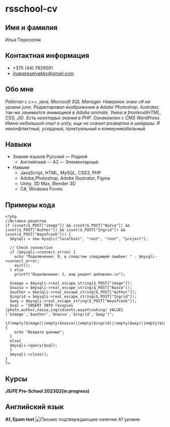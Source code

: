 # rsschool-cv

## Имя и фамилия
Илья Переселяк
## Контактная информация
* +375 (44) 7929591
* ilyapereselyakby@gmail.com 
## Обо мне
_Работал с с++, java, Microsoft SQL Manager. Наверное знаю c# на уровне june. Редактировал изображения в Adobe Photoshop, ilustrator, так-же занимался анимацией в Adobe animate. Умею в frontend(HTML, CSS, JS). Есть некоторые знания в  PHP. Ознакомлен с CMS WordPress Имею небольшой опыт в unity, еще не освоил развертки и шейдеры. Я неконфликтный, усердный, пунктуальный и коммуникабельный._
## Навыки
* Знание языков	Русский — Родной
    * Английский — A2 — Элементарный
* Навыки
    * JavaScript, HTML, MySQL, CSS3, PHP  
    * Adobe,Photoshop, Adobe Illustrator, Figma  
    * Unity, 3D Max, Blender 3D 
    * C#, Windows Forms
## Примеры кода
```PHP, проект-электронная книга рецептов, функция для добавления рецептов в базу данных
<?php
//Вставка рецептов
if (isset($_POST["image"]) && isset($_POST["Nazva"]) && isset($_POST["Author"]) && isset($_POST["Ingrid"]) && isset($_POST["Wayofcook"])) {
  $mysqli = new mysqli("localhost", "root", "root", "project");

  // Check connection
  if ($mysqli->connect_errno) {
    echo "Подключение: 0, в следстии следующей ошибки: " . $mysqli->connect_error;
    exit();
  } else
    printf("Подключение: 1, ваш рецепт добавлен.\n");

  $image = $mysqli->real_escape_string($_POST["image"]);
  $nazva = $mysqli->real_escape_string($_POST["Nazva"]);
  $author = $mysqli->real_escape_string($_POST["Author"]);
  $ingrid = $mysqli->real_escape_string($_POST["Ingrid"]);
  $way = $mysqli->real_escape_string($_POST["Wayofcook"]);
  $sql = "INSERT INTO recepies (photo,author,nazva,ingridients,wayofcooking) VALUES ('$image','$author','$nazva','$ingrid','$way')";
  if(empty($image)||empty($nazva)||empty($ingrid)||empty($way)||empty($image)&&empty($nazva)&&empty($ingrid)&&empty($way)){
    echo "Введите данные"; 
  }
  else{
  $mysqli->query($sql);
  }
  $mysqli->close();
}
?>
```
## Курсы
__JS/FE Pre-School 2023Q2(in progress)__
## Английский язык
__A1, Epam test__
![Письмо подтверждающее наличие А1 уровня](C:/Users/user/Desktop/EpamEngTest.png")